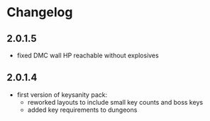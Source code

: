 # Changelog

## 2.0.1.5

- fixed DMC wall HP reachable without explosives

## 2.0.1.4

- first version of keysanity pack:
  - reworked layouts to include small key counts and boss keys
  - added key requirements to dungeons